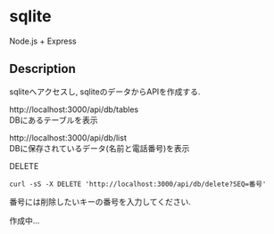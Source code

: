 # sqlite
Node.js + Express  

## Description
sqliteへアクセスし, sqliteのデータからAPIを作成する.  
  
http://localhost:3000/api/db/tables  
DBにあるテーブルを表示  

http://localhost:3000/api/db/list  
DBに保存されているデータ(名前と電話番号)を表示  
  
DELETE  
```
curl -sS -X DELETE 'http://localhost:3000/api/db/delete?SEQ=番号'
```
番号には削除したいキーの番号を入力してください.  
  
作成中...
